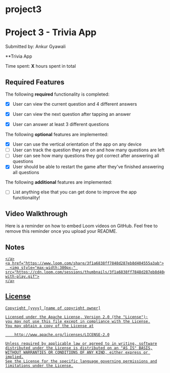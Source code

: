 # project3


# Project 3 - Trivia App

Submitted by: Ankur Gyawali

**Trivia App

Time spent: **X** hours spent in total

## Required Features

The following **required** functionality is completed:

- [X] User can view the current question and 4 different answers
- [X] User can view the next question after tapping an answer
- [X] User can answer at least 3 different questions


The following **optional** features are implemented:

- [X] User can use the vertical orientation of the app on any device
- [ ] User can track the question they are on and how many questions are left
- [ ] User can see how many questions they got correct after answering all questions
- [X] User should be able to restart the game after they've finished answering all questions

The following **additional** features are implemented:

- [ ] List anything else that you can get done to improve the app functionality!

## Video Walkthrough

Here is a reminder on how to embed Loom videos on GitHub. Feel free to remove this reminder once you upload your README. 



## Notes
<div>
    <a href="https://www.loom.com/share/3f1a6838ff7848d287eb8d404555a3ab">

    </a>
    <a href="https://www.loom.com/share/3f1a6838ff7848d287eb8d404555a3ab">
      <img style="max-width:300px;" src="https://cdn.loom.com/sessions/thumbnails/3f1a6838ff7848d287eb8d404555a3ab-with-play.gif">
    </a>
  </div>




## License

    Copyright [yyyy] [name of copyright owner]

    Licensed under the Apache License, Version 2.0 (the "License");
    you may not use this file except in compliance with the License.
    You may obtain a copy of the License at

        http://www.apache.org/licenses/LICENSE-2.0

    Unless required by applicable law or agreed to in writing, software
    distributed under the License is distributed on an "AS IS" BASIS,
    WITHOUT WARRANTIES OR CONDITIONS OF ANY KIND, either express or implied.
    See the License for the specific language governing permissions and
    limitations under the License.
